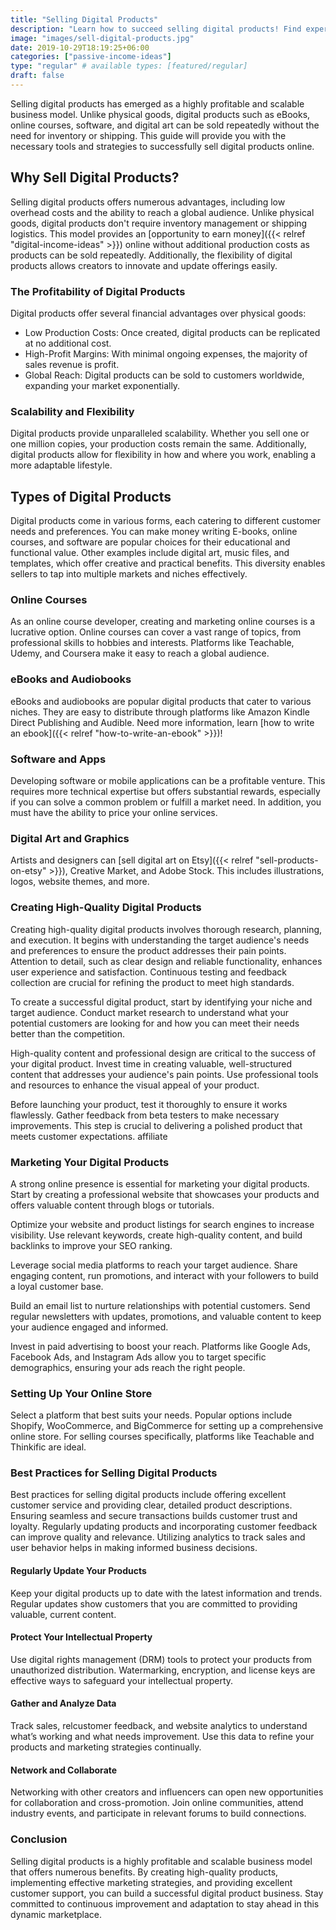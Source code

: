 ```yaml
---
title: "Selling Digital Products"
description: "Learn how to succeed selling digital products! Find expert tips on selling digital products, from creation to marketing and setting up your online store."
image: "images/sell-digital-products.jpg"
date: 2019-10-29T18:19:25+06:00
categories: ["passive-income-ideas"]
type: "regular" # available types: [featured/regular]
draft: false
---
```


Selling digital products has emerged as a highly profitable and scalable business model. Unlike physical goods, digital products such as eBooks, online courses, software, and digital art can be sold repeatedly without the need for inventory or shipping. This guide will provide you with the necessary tools and strategies to successfully sell digital products online.

## Why Sell Digital Products?

Selling digital products offers numerous advantages, including low overhead costs and the ability to reach a global audience. Unlike physical goods, digital products don't require inventory management or shipping logistics. This model provides an [opportunity to earn money]({{< relref "digital-income-ideas" >}}) online without additional production costs as products can be sold repeatedly. Additionally, the flexibility of digital products allows creators to innovate and update offerings easily.

### The Profitability of Digital Products

Digital products offer several financial advantages over physical goods:

* Low Production Costs: Once created, digital products can be replicated at no additional cost.
* High-Profit Margins: With minimal ongoing expenses, the majority of sales revenue is profit.
* Global Reach: Digital products can be sold to customers worldwide, expanding your market exponentially.

### Scalability and Flexibility

Digital products provide unparalleled scalability. Whether you sell one or one million copies, your production costs remain the same. Additionally, digital products allow for flexibility in how and where you work, enabling a more adaptable lifestyle.

## Types of Digital Products

Digital products come in various forms, each catering to different customer needs and preferences. You can make money writing E-books, online courses, and software are popular choices for their educational and functional value. Other examples include digital art, music files, and templates, which offer creative and practical benefits. This diversity enables sellers to tap into multiple markets and niches effectively.

### Online Courses

As an online course developer, creating and marketing online courses is a lucrative option. Online courses can cover a vast range of topics, from professional skills to hobbies and interests. Platforms like Teachable, Udemy, and Coursera make it easy to reach a global audience.

### eBooks and Audiobooks

eBooks and audiobooks are popular digital products that cater to various niches. They are easy to distribute through platforms like Amazon Kindle Direct Publishing and Audible. Need more information, learn [how to write an ebook]({{< relref "how-to-write-an-ebook" >}})!

### Software and Apps

Developing software or mobile applications can be a profitable venture. This requires more technical expertise but offers substantial rewards, especially if you can solve a common problem or fulfill a market need. In addition, you must have the ability to price your online services.

### Digital Art and Graphics

Artists and designers can [sell digital art on Etsy]({{< relref "sell-products-on-etsy" >}}), Creative Market, and Adobe Stock. This includes illustrations, logos, website themes, and more.

### Creating High-Quality Digital Products

Creating high-quality digital products involves thorough research, planning, and execution. It begins with understanding the target audience's needs and preferences to ensure the product addresses their pain points. Attention to detail, such as clear design and reliable functionality, enhances user experience and satisfaction. Continuous testing and feedback collection are crucial for refining the product to meet high standards.

To create a successful digital product, start by identifying your niche and target audience. Conduct market research to understand what your potential customers are looking for and how you can meet their needs better than the competition.

High-quality content and professional design are critical to the success of your digital product. Invest time in creating valuable, well-structured content that addresses your audience's pain points. Use professional tools and resources to enhance the visual appeal of your product.

Before launching your product, test it thoroughly to ensure it works flawlessly. Gather feedback from beta testers to make necessary improvements. This step is crucial to delivering a polished product that meets customer expectations.
affiliate
### Marketing Your Digital Products

A strong online presence is essential for marketing your digital products. Start by creating a professional website that showcases your products and offers valuable content through blogs or tutorials.

Optimize your website and product listings for search engines to increase visibility. Use relevant keywords, create high-quality content, and build backlinks to improve your SEO ranking.

Leverage social media platforms to reach your target audience. Share engaging content, run promotions, and interact with your followers to build a loyal customer base.

Build an email list to nurture relationships with potential customers. Send regular newsletters with updates, promotions, and valuable content to keep your audience engaged and informed.

Invest in paid advertising to boost your reach. Platforms like Google Ads, Facebook Ads, and Instagram Ads allow you to target specific demographics, ensuring your ads reach the right people.

### Setting Up Your Online Store

Select a platform that best suits your needs. Popular options include Shopify, WooCommerce, and BigCommerce for setting up a comprehensive online store. For selling courses specifically, platforms like Teachable and Thinkific are ideal.

### Best Practices for Selling Digital Products

Best practices for selling digital products include offering excellent customer service and providing clear, detailed product descriptions. Ensuring seamless and secure transactions builds customer trust and loyalty. Regularly updating products and incorporating customer feedback can improve quality and relevance. Utilizing analytics to track sales and user behavior helps in making informed business decisions.

#### Regularly Update Your Products

Keep your digital products up to date with the latest information and trends. Regular updates show customers that you are committed to providing valuable, current content.

#### Protect Your Intellectual Property

Use digital rights management (DRM) tools to protect your products from unauthorized distribution. Watermarking, encryption, and license keys are effective ways to safeguard your intellectual property.

#### Gather and Analyze Data

Track sales, relcustomer feedback, and website analytics to understand what’s working and what needs improvement. Use this data to refine your products and marketing strategies continually.

#### Network and Collaborate

Networking with other creators and influencers can open new opportunities for collaboration and cross-promotion. Join online communities, attend industry events, and participate in relevant forums to build connections.

### Conclusion

Selling digital products is a highly profitable and scalable business model that offers numerous benefits. By creating high-quality products, implementing effective marketing strategies, and providing excellent customer support, you can build a successful digital product business. Stay committed to continuous improvement and adaptation to stay ahead in this dynamic marketplace.
